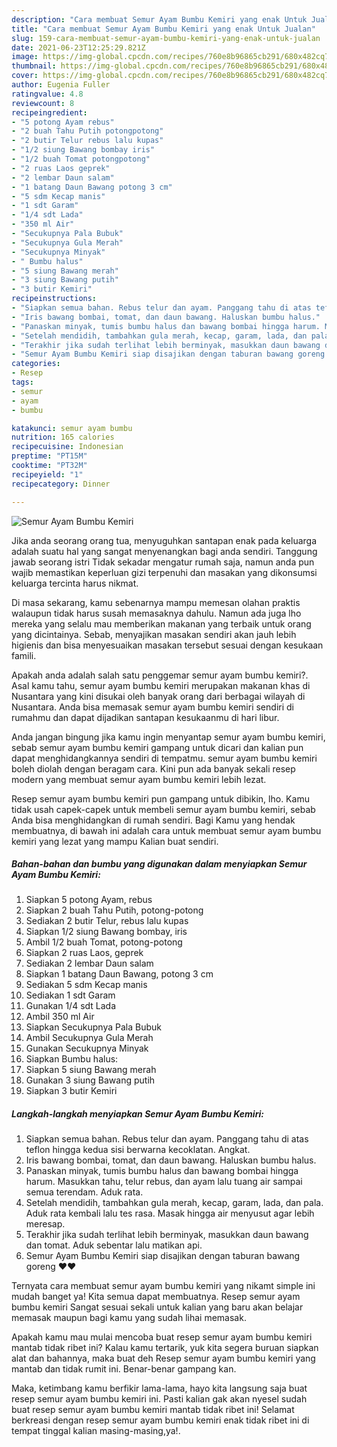 ```yaml
---
description: "Cara membuat Semur Ayam Bumbu Kemiri yang enak Untuk Jualan"
title: "Cara membuat Semur Ayam Bumbu Kemiri yang enak Untuk Jualan"
slug: 159-cara-membuat-semur-ayam-bumbu-kemiri-yang-enak-untuk-jualan
date: 2021-06-23T12:25:29.821Z
image: https://img-global.cpcdn.com/recipes/760e8b96865cb291/680x482cq70/semur-ayam-bumbu-kemiri-foto-resep-utama.jpg
thumbnail: https://img-global.cpcdn.com/recipes/760e8b96865cb291/680x482cq70/semur-ayam-bumbu-kemiri-foto-resep-utama.jpg
cover: https://img-global.cpcdn.com/recipes/760e8b96865cb291/680x482cq70/semur-ayam-bumbu-kemiri-foto-resep-utama.jpg
author: Eugenia Fuller
ratingvalue: 4.8
reviewcount: 8
recipeingredient:
- "5 potong Ayam rebus"
- "2 buah Tahu Putih potongpotong"
- "2 butir Telur rebus lalu kupas"
- "1/2 siung Bawang bombay iris"
- "1/2 buah Tomat potongpotong"
- "2 ruas Laos geprek"
- "2 lembar Daun salam"
- "1 batang Daun Bawang potong 3 cm"
- "5 sdm Kecap manis"
- "1 sdt Garam"
- "1/4 sdt Lada"
- "350 ml Air"
- "Secukupnya Pala Bubuk"
- "Secukupnya Gula Merah"
- "Secukupnya Minyak"
- " Bumbu halus"
- "5 siung Bawang merah"
- "3 siung Bawang putih"
- "3 butir Kemiri"
recipeinstructions:
- "Siapkan semua bahan. Rebus telur dan ayam. Panggang tahu di atas teflon hingga kedua sisi berwarna kecoklatan. Angkat."
- "Iris bawang bombai, tomat, dan daun bawang. Haluskan bumbu halus."
- "Panaskan minyak, tumis bumbu halus dan bawang bombai hingga harum. Masukkan tahu, telur rebus, dan ayam lalu tuang air sampai semua terendam. Aduk rata."
- "Setelah mendidih, tambahkan gula merah, kecap, garam, lada, dan pala. Aduk rata kembali lalu tes rasa. Masak hingga air menyusut agar lebih meresap."
- "Terakhir jika sudah terlihat lebih berminyak, masukkan daun bawang dan tomat. Aduk sebentar lalu matikan api."
- "Semur Ayam Bumbu Kemiri siap disajikan dengan taburan bawang goreng ♥️♥️"
categories:
- Resep
tags:
- semur
- ayam
- bumbu

katakunci: semur ayam bumbu 
nutrition: 165 calories
recipecuisine: Indonesian
preptime: "PT15M"
cooktime: "PT32M"
recipeyield: "1"
recipecategory: Dinner

---
```



![Semur Ayam Bumbu Kemiri](https://img-global.cpcdn.com/recipes/760e8b96865cb291/680x482cq70/semur-ayam-bumbu-kemiri-foto-resep-utama.jpg)

Jika anda seorang orang tua, menyuguhkan santapan enak pada keluarga adalah suatu hal yang sangat menyenangkan bagi anda sendiri. Tanggung jawab seorang istri Tidak sekadar mengatur rumah saja, namun anda pun wajib memastikan keperluan gizi terpenuhi dan masakan yang dikonsumsi keluarga tercinta harus nikmat.

Di masa  sekarang, kamu sebenarnya mampu memesan olahan praktis walaupun tidak harus susah memasaknya dahulu. Namun ada juga lho mereka yang selalu mau memberikan makanan yang terbaik untuk orang yang dicintainya. Sebab, menyajikan masakan sendiri akan jauh lebih higienis dan bisa menyesuaikan masakan tersebut sesuai dengan kesukaan famili. 



Apakah anda adalah salah satu penggemar semur ayam bumbu kemiri?. Asal kamu tahu, semur ayam bumbu kemiri merupakan makanan khas di Nusantara yang kini disukai oleh banyak orang dari berbagai wilayah di Nusantara. Anda bisa memasak semur ayam bumbu kemiri sendiri di rumahmu dan dapat dijadikan santapan kesukaanmu di hari libur.

Anda jangan bingung jika kamu ingin menyantap semur ayam bumbu kemiri, sebab semur ayam bumbu kemiri gampang untuk dicari dan kalian pun dapat menghidangkannya sendiri di tempatmu. semur ayam bumbu kemiri boleh diolah dengan beragam cara. Kini pun ada banyak sekali resep modern yang membuat semur ayam bumbu kemiri lebih lezat.

Resep semur ayam bumbu kemiri pun gampang untuk dibikin, lho. Kamu tidak usah capek-capek untuk membeli semur ayam bumbu kemiri, sebab Anda bisa menghidangkan di rumah sendiri. Bagi Kamu yang hendak membuatnya, di bawah ini adalah cara untuk membuat semur ayam bumbu kemiri yang lezat yang mampu Kalian buat sendiri.

<!--inarticleads1-->

##### Bahan-bahan dan bumbu yang digunakan dalam menyiapkan Semur Ayam Bumbu Kemiri:

1. Siapkan 5 potong Ayam, rebus
1. Siapkan 2 buah Tahu Putih, potong-potong
1. Sediakan 2 butir Telur, rebus lalu kupas
1. Siapkan 1/2 siung Bawang bombay, iris
1. Ambil 1/2 buah Tomat, potong-potong
1. Siapkan 2 ruas Laos, geprek
1. Sediakan 2 lembar Daun salam
1. Siapkan 1 batang Daun Bawang, potong 3 cm
1. Sediakan 5 sdm Kecap manis
1. Sediakan 1 sdt Garam
1. Gunakan 1/4 sdt Lada
1. Ambil 350 ml Air
1. Siapkan Secukupnya Pala Bubuk
1. Ambil Secukupnya Gula Merah
1. Gunakan Secukupnya Minyak
1. Siapkan  Bumbu halus:
1. Siapkan 5 siung Bawang merah
1. Gunakan 3 siung Bawang putih
1. Siapkan 3 butir Kemiri




<!--inarticleads2-->

##### Langkah-langkah menyiapkan Semur Ayam Bumbu Kemiri:

1. Siapkan semua bahan. Rebus telur dan ayam. Panggang tahu di atas teflon hingga kedua sisi berwarna kecoklatan. Angkat.
1. Iris bawang bombai, tomat, dan daun bawang. Haluskan bumbu halus.
1. Panaskan minyak, tumis bumbu halus dan bawang bombai hingga harum. Masukkan tahu, telur rebus, dan ayam lalu tuang air sampai semua terendam. Aduk rata.
1. Setelah mendidih, tambahkan gula merah, kecap, garam, lada, dan pala. Aduk rata kembali lalu tes rasa. Masak hingga air menyusut agar lebih meresap.
1. Terakhir jika sudah terlihat lebih berminyak, masukkan daun bawang dan tomat. Aduk sebentar lalu matikan api.
1. Semur Ayam Bumbu Kemiri siap disajikan dengan taburan bawang goreng ♥️♥️




Ternyata cara membuat semur ayam bumbu kemiri yang nikamt simple ini mudah banget ya! Kita semua dapat membuatnya. Resep semur ayam bumbu kemiri Sangat sesuai sekali untuk kalian yang baru akan belajar memasak maupun bagi kamu yang sudah lihai memasak.

Apakah kamu mau mulai mencoba buat resep semur ayam bumbu kemiri mantab tidak ribet ini? Kalau kamu tertarik, yuk kita segera buruan siapkan alat dan bahannya, maka buat deh Resep semur ayam bumbu kemiri yang mantab dan tidak rumit ini. Benar-benar gampang kan. 

Maka, ketimbang kamu berfikir lama-lama, hayo kita langsung saja buat resep semur ayam bumbu kemiri ini. Pasti kalian gak akan nyesel sudah buat resep semur ayam bumbu kemiri mantab tidak ribet ini! Selamat berkreasi dengan resep semur ayam bumbu kemiri enak tidak ribet ini di tempat tinggal kalian masing-masing,ya!.

